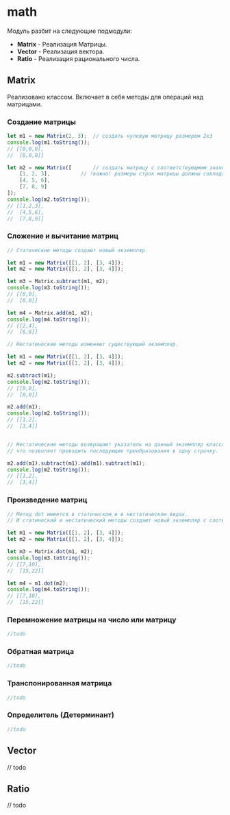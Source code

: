 # math

Модуль разбит на следующие подмодули:
    
- **Matrix** - Реализация Матрицы.
- **Vector** - Реализация вектора.
- **Ratio** - Реализация рационального числа.

## Matrix
Реализовано классом.
Включает в себя методы для операций над матрицами.
### Создание матрицы
```javascript
let m1 = new Matrix(2, 3);  // создать нулевую матрицу размером 2х3
console.log(m1.toString());
// [[0,0,0],
//  [0,0,0]]
```
```javascript
let m2 = new Matrix([       // создать матрицу с соответствующмим значениями
	[1, 2, 3],          // !важно! размеры строк матрицы должны совпадать
	[4, 5, 6],
	[7, 8, 9]
]);
console.log(m2.toString());
// [[1,2,3],
//  [4,5,6],
//  [7,8,9]]
```
    
### Сложение и вычитание матриц
```javascript
// Статические методы создают новый экземпляр.

let m1 = new Matrix([[1, 2], [3, 4]]);
let m2 = new Matrix([[1, 2], [3, 4]]);

let m3 = Matrix.subtract(m1, m2);
console.log(m3.toString());
// [[0,0],
//  [0,0]]

let m4 = Matrix.add(m1, m2);
console.log(m4.toString());
// [[2,4],
//  [6,8]]
```
```javascript
// Нестатические методы изменяют существующий экземпляр.

let m1 = new Matrix([[1, 2], [3, 4]]);
let m2 = new Matrix([[1, 2], [3, 4]]);

m2.subtract(m1);
console.log(m2.toString());
// [[0,0],
//  [0,0]]

m2.add(m1);
console.log(m2.toString());
// [[1,2],
//  [3,4]]


// Нестатические методы возвращают указатель на данный экземпляр класса, 
// что позволяет проводить последующие преобразования в одну строчку.

m2.add(m1).subtract(m1).add(m1).subtract(m1);
console.log(m2.toString());
// [[1,2],
//  [3,4]]
```
    
### Произведение матриц
```javascript
// Метод dot имеется в статическом и в нестатическом видах.
// И статический и нестатический методы создают новый экземпляр с соответствующим содержанием

let m1 = new Matrix([[1, 2], [3, 4]]);
let m2 = new Matrix([[1, 2], [3, 4]]);

let m3 = Matrix.dot(m1, m2);
console.log(m3.toString());
// [[7,10],
//  [15,22]]

let m4 = m1.dot(m2);
console.log(m4.toString());
// [[7,10],
//  [15,22]]
```
### Перемножение матрицы на число или матрицу
```javascript
//todo
```
### Обратная матрица
```javascript
//todo
```
### Транспонированная матрица
```javascript
//todo
```
### Определитель (Детерминант)
```javascript
//todo
```

## Vector
// todo
## Ratio
// todo
